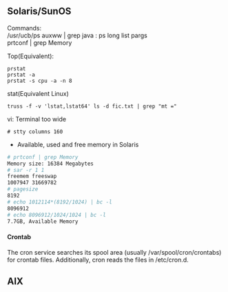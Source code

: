 ## Solaris/SunOS
Commands:  
  /usr/ucb/ps auxww | grep java     : ps long list
  pargs <pid>  
  prtconf | grep Memory
  
Top(Equivalent):

	prstat
    prstat -a
    prstat -s cpu -a -n 8

stat(Equivalent Linux)

    truss -f -v 'lstat,lstat64' ls -d fic.txt | grep "mt ="
	
vi: Terminal too wide

	# stty columns 160
	
* Available, used and free memory in Solaris
```sh
# prtconf | grep Memory
Memory size: 16384 Megabytes
# sar -r 1 1
freemem freeswap
1007947 31669782
# pagesize
8192
# echo 1012114*(8192/1024) | bc -l
8096912
# echo 8096912/1024/1024 | bc -l
7.7GB, Available Memory
```

#### Crontab
The cron service searches its spool area (usually /var/spool/cron/crontabs) for crontab files. Additionally, cron reads the files in /etc/cron.d.

## AIX
